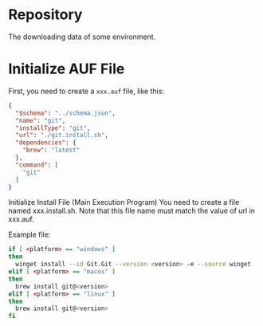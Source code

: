 # Repository
The downloading data of some environment.

# Initialize AUF File

First, you need to create a `xxx.auf` file, like this:

```json
{
  "$schema": "../schema.json",
  "name": "git",
  "installType": "git",
  "url": "./git.install.sh",
  "dependencies": {
    "brew": "latest"
  },
  "command": [
    "git"
  ]
}
```

Initialize Install File (Main Execution Program)
You need to create a file named xxx.install.sh. Note that this file name must match the value of url in xxx.auf.

Example file:

```sh
if [ <platform> == "windows" ]
then
  winget install --id Git.Git --version <version> -e --source winget
elif [ <platform> == "macos" ]
then
  brew install git@<version>
elif [ <platform> == "linux" ]
then
  brew install git@<version>
fi

```

